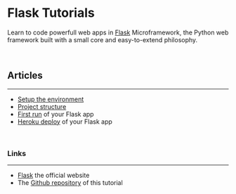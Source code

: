 # Flask Tutorials
Learn to code powerfull web apps in [Flask](http://flask.pocoo.org/) Microframework, the Python web framework built with a small core and easy-to-extend philosophy. 

<br /> 

## Articles
---
 - [Setup the environment](/tutorials/flask-learn-by-coding/flask-setup-python-environment)
 - [Project structure](/tutorials/flask-learn-by-coding/flask-organizing-the-project)
 - [First run](/tutorials/flask-learn-by-coding/flask-first-run) of your Flask app
 - [Heroku deploy](/tutorials/flask-learn-by-coding/heroku-deploy) of your Flask app

<br /> 

### Links
---
 - [Flask](http://flask.pocoo.org/) the official website
 - The [Github repository](https://github.com/app-generator/flask-learn-by-coding) of this tutorial
